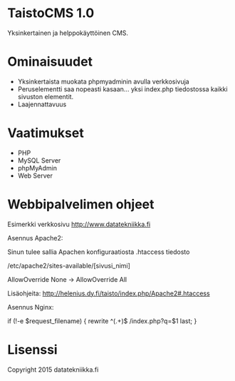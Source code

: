 TaistoCMS 1.0
==============

Yksinkertainen ja helppokäyttöinen CMS.


Ominaisuudet
==============
* Yksinkertaista muokata phpmyadminin avulla verkkosivuja
* Peruselementti saa nopeasti kasaan... yksi index.php tiedostossa kaikki sivuston elementit.
* Laajennattavuus

Vaatimukset
==============

* PHP
* MySQL Server
* phpMyAdmin
* Web Server

Webbipalvelimen ohjeet
==============

Esimerkki verkkosivu http://www.datatekniikka.fi

Asennus Apache2:

Sinun tulee sallia Apachen konfiguraatiosta .htaccess tiedosto

  /etc/apache2/sites-available/[sivusi_nimi]

  AllowOverride None -> AllowOverride All
  
Lisäohjeita: http://helenius.dy.fi/taisto/index.php/Apache2#.htaccess

Asennus Nginx:

   if (!-e $request_filename) {
    rewrite ^(.+)$ /index.php?q=$1 last;
  }
  
Lisenssi
==============  

Copyright 2015 datatekniikka.fi



